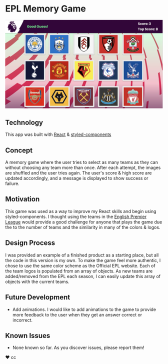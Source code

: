 # EPL Memory Game

![EPL Memory Game](/public/images/thumbnail.jpg)

## Technology

This app was built with [React](https://reactjs.org/) & [styled-components](https://www.styled-components.com/)

## Concept

A memory game where the user tries to select as many teams as they can without choosing any team more than once. After each attempt, the images are shuffled and the user tries again. The user's score & high score are updated accordingly, and a message is displayed to show success or failure.

## Motivation

This game was used as a way to improve my React skills and begin using styled-components. I thought using the teams in the [English Premier League](https://www.premierleague.com/) would provide a good challenge for anyone that plays the game due the to the number of teams and the similarity in many of the colors & logos.

## Design Process

I was provided an example of a finished product as a starting place, but all the code in this version is my own. To make the game feel more authentic, I chose to use the same color scheme as the Official EPL website. Each of the team logos is populated from an array of objects. As new teams are added/removed from the EPL each season, I can easily update this array of objects with the current teams.

## Future Development

- Add animations. I would like to add animations to the game to provide more feedback to the user when they get an answer correct or incorrect.

## Known Issues

- None known so far. As you discover issues, please report them!

♥︎ cc
